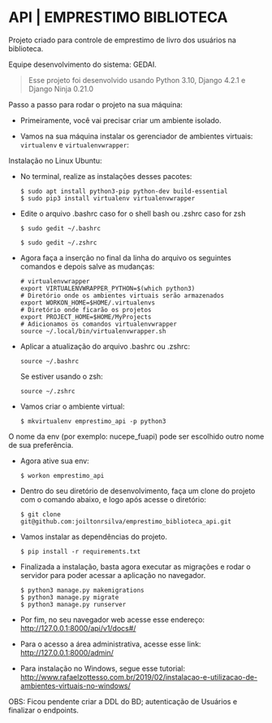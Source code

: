 # API | EMPRESTIMO BIBLIOTECA

Projeto criado para controle de emprestimo de livro dos usuários na biblioteca.

Equipe desenvolvimento do sistema: GEDAI.

> Esse projeto foi desenvolvido usando Python 3.10, Django 4.2.1 e Django Ninja 0.21.0

Passo a passo para rodar o projeto na sua máquina:

- Primeiramente, você vai precisar criar um ambiente isolado.

- Vamos na sua máquina instalar os gerenciador de ambientes virtuais: `virtualenv` e `virtualenvwrapper`:

Instalação no Linux Ubuntu:

- No terminal, realize as instalações desses pacotes:
  
  ```shell
  $ sudo apt install python3-pip python-dev build-essential
  $ sudo pip3 install virtualenv virtualenvwrapper
  ```

- Edite o arquivo .bashrc caso for o shell bash ou .zshrc caso for zsh
  
  ```shell
  $ sudo gedit ~/.bashrc
  ```
  
  ```shell
  $ sudo gedit ~/.zshrc
  ```

- Agora faça a inserção no final da linha do arquivo os seguintes comandos e depois salve as mudanças:
  
  ```shell
  # virtualenvwrapper
  export VIRTUALENVWRAPPER_PYTHON=$(which python3)
  # Diretório onde os ambientes virtuais serão armazenados
  export WORKON_HOME=$HOME/.virtualenvs
  # Diretório onde ficarão os projetos
  export PROJECT_HOME=$HOME/MyProjects
  # Adicionamos os comandos virtualenvwrapper
  source ~/.local/bin/virtualenvwrapper.sh
  ```

- Aplicar a atualização do arquivo .bashrc ou .zshrc:
  
  ```shell
  source ~/.bashrc
  ```
  
  Se estiver usando o zsh:
  
  ```shell
  source ~/.zshrc
  ```

- Vamos criar o ambiente virtual:
  
  ```shell
  $ mkvirtualenv emprestimo_api -p python3
  ```

O nome da env (por exemplo: nucepe_fuapi) pode ser escolhido outro nome de sua preferência.

- Agora ative sua env:
  
  ```shell
  $ workon emprestimo_api
  ```

- Dentro do seu diretório de desenvolvimento, faça um clone do projeto com o comando abaixo, e logo após acesse o diretório:
  
  ```shell
  $ git clone git@github.com:joiltonrsilva/emprestimo_biblioteca_api.git
  ```

- Vamos instalar as dependências do projeto.
  
  ```shell
  $ pip install -r requirements.txt
  ```

- Finalizada a instalação, basta agora executar as migrações e rodar o servidor para poder acessar a aplicação no navegador.
  
  ```shell
  $ python3 manage.py makemigrations
  $ python3 manage.py migrate
  $ python3 manage.py runserver
  ```

- Por fim, no seu navegador web acesse esse endereço: http://127.0.0.1:8000/api/v1/docs#/

- Para o acesso a área administrativa, acesse esse link: http://127.0.0.1:8000/admin/

- Para instalação no Windows, segue esse tutorial: http://www.rafaelzottesso.com.br/2019/02/instalacao-e-utilizacao-de-ambientes-virtuais-no-windows/


OBS: Ficou pendente criar a DDL do BD; autenticação de Usuários e finalizar o endpoints.